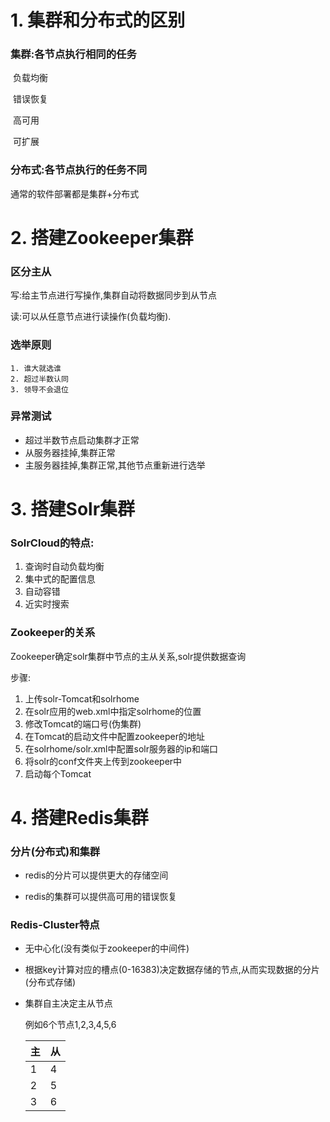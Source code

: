 # 1. 集群和分布式的区别

### 集群:各节点执行相同的任务

​	负载均衡

​	错误恢复

​	高可用

​	可扩展

### 分布式:各节点执行的任务不同

通常的软件部署都是集群+分布式

# 2. 搭建Zookeeper集群

### 区分主从

写:给主节点进行写操作,集群自动将数据同步到从节点

读:可以从任意节点进行读操作(负载均衡).

### 选举原则

	1. 谁大就选谁
	2. 超过半数认同
	3. 领导不会退位

### 异常测试

* 超过半数节点启动集群才正常
* 从服务器挂掉,集群正常
* 主服务器挂掉,集群正常,其他节点重新进行选举

# 3. 搭建Solr集群

### SolrCloud的特点:

1. 查询时自动负载均衡
2. 集中式的配置信息
3. 自动容错
4. 近实时搜索

### Zookeeper的关系

Zookeeper确定solr集群中节点的主从关系,solr提供数据查询

步骤:

1. 上传solr-Tomcat和solrhome
2. 在solr应用的web.xml中指定solrhome的位置
3. 修改Tomcat的端口号(伪集群)
4. 在Tomcat的启动文件中配置zookeeper的地址
5. 在solrhome/solr.xml中配置solr服务器的ip和端口
6. 将solr的conf文件夹上传到zookeeper中
7. 启动每个Tomcat

# 4. 搭建Redis集群

### 分片(分布式)和集群

* redis的分片可以提供更大的存储空间


* redis的集群可以提供高可用的错误恢复

### Redis-Cluster特点

* 无中心化(没有类似于zookeeper的中间件)

* 根据key计算对应的槽点(0-16383)决定数据存储的节点,从而实现数据的分片(分布式存储)

* 集群自主决定主从节点

  例如6个节点1,2,3,4,5,6

  | 主    | 从    |
  | :--- | :--- |
  | 1    | 4    |
  | 2    | 5    |
  | 3    | 6    |

